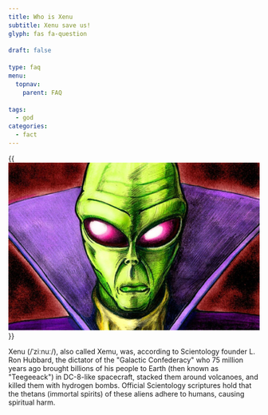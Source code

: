 ```yaml
---
title: Who is Xenu
subtitle: Xenu save us!
glyph: fas fa-question

draft: false

type: faq
menu:
  topnav:
    parent: FAQ

tags:
  - god
categories:
  - fact
---
```


{{<img src="xenu.jpg" class="float-right pl-3">}}

Xenu (/ˈziːnuː/), also called Xemu, was, according to Scientology founder L. Ron Hubbard,
the dictator of the "Galactic Confederacy" who 75 million years ago brought billions
of his people to Earth (then known as "Teegeeack") in DC-8-like spacecraft, stacked them around volcanoes,
and killed them with hydrogen bombs. Official Scientology scriptures hold that the thetans (immortal spirits)
of these aliens adhere to humans, causing spiritual harm.